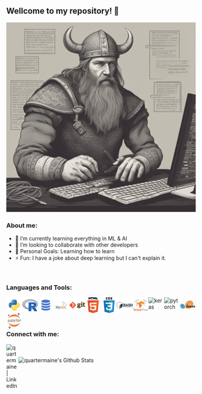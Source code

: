 ## Wellcome to my repository! 👋
![Output File 1](images/output_file_1.png)

### About me:
- 🌱 I’m currently learning everything in ML & AI 
- 👯 I’m looking to collaborate with other developers
- 🥅 Personal Goals: Learning how to learn
- ⚡ Fun: I have a joke about deep learning but I can't explain it. 
<br />

### Languages and Tools:
<!-- Python -->
[<img align="left" alt="Python" width="42px" src="https://raw.githubusercontent.com/github/explore/80688e429a7d4ef2fca1e82350fe8e3517d3494d/topics/python/python.png" />][python]
<!-- R -->
[<img align="left" alt="R" width="42px" src="https://raw.githubusercontent.com/github/explore/80688e429a7d4ef2fca1e82350fe8e3517d3494d/topics/r/r.png" />][R]
<!-- SQL -->
[<img align="left" alt="SQL" width="42px" src="https://raw.githubusercontent.com/github/explore/80688e429a7d4ef2fca1e82350fe8e3517d3494d/topics/sql/sql.png" />][sql]
<!-- MySQL -->
[<img align="left" alt="MySQL" width="42px" src="https://raw.githubusercontent.com/github/explore/80688e429a7d4ef2fca1e82350fe8e3517d3494d/topics/mysql/mysql.png" />][mysql]
<!-- MongoDB -->
<!-- [<img align="left" alt="MongoDB" width="42px" src="https://raw.githubusercontent.com/github/explore/80688e429a7d4ef2fca1e82350fe8e3517d3494d/topics/mongodb/mongodb.png" />][mongodb] -->
<!-- Git -->
[<img align="left" alt="Git" width="42px" src="https://raw.githubusercontent.com/github/explore/80688e429a7d4ef2fca1e82350fe8e3517d3494d/topics/git/git.png" />][git]
<!-- GitHub -->
<!-- [<img align="left" alt="GitHub" width="42px" src="https://raw.githubusercontent.com/github/explore/78df643247d429f6cc873026c0622819ad797942/topics/github/github.png" />][github] -->
<!-- HTML5 -->
[<img align="left" alt="HTML5" width="42px" src="https://raw.githubusercontent.com/github/explore/80688e429a7d4ef2fca1e82350fe8e3517d3494d/topics/html/html.png" />][html5]
<!-- CSS3 -->
[<img align="left" alt="CSS3" width="42px" src="https://raw.githubusercontent.com/github/explore/80688e429a7d4ef2fca1e82350fe8e3517d3494d/topics/css/css.png" />][css3]
<!-- bash -->
[<img align="left" alt="terminal" width="42px" src="https://raw.githubusercontent.com/github/explore/80688e429a7d4ef2fca1e82350fe8e3517d3494d/topics/bash/bash.png" />][bash]
<!-- tensorflow -->
[<img align="left" alt="tensorflow" width="42px" src="https://raw.githubusercontent.com/github/explore/80688e429a7d4ef2fca1e82350fe8e3517d3494d/topics/tensorflow/tensorflow.png" />][tensorflow]
<!-- keras -->
[<img align="left" alt="keras" width="42px" src="https://camo.githubusercontent.com/0d08dc4f9466d347e8d28a951ea51e3430c6f92c/68747470733a2f2f73332e616d617a6f6e6177732e636f6d2f6b657261732e696f2f696d672f6b657261732d6c6f676f2d323031382d6c617267652d313230302e706e67" />][keras]
<!-- Pytorch -->
[<img align="left" alt="pytorch" width="42px" src="https://avatars.githubusercontent.com/u/21003710?s=200&v=4" />][pytorch]
<!-- scikit-learn -->
[<img align="left" alt="scikit-learn" width="42px" src="https://raw.githubusercontent.com/github/explore/80688e429a7d4ef2fca1e82350fe8e3517d3494d/topics/scikit-learn/scikit-learn.png" />][scikit-learn]
<!-- H2o -->
<!-- [<img align="left" alt="H2o.ai" width="42px" src="https://raw.githubusercontent.com/h2oai/tutorials/master/.github/h2o-ai-logo-plain.png" />][h2o] -->
<!-- Jupyter Notebook -->
[<img align="left" alt="Jupyter Notebook" width="42px" src="https://raw.githubusercontent.com/github/explore/80688e429a7d4ef2fca1e82350fe8e3517d3494d/topics/jupyter-notebook/jupyter-notebook.png" />][Jupyter Notebook]
<br />
<!-- laguage/skill -->
<!-- language/skill -->
<!-- language/skill -->
<!-- language/skill -->
<br />
<br />

### Connect with me:
[<img align="left" alt="quartermaine | LinkedIn" width="32px" src="https://cdn.jsdelivr.net/npm/simple-icons@v3/icons/linkedin.svg" />][linkedin]
<br />
<br />
<img align="left" alt="quartermaine's Github Stats" src="https://github-readme-stats.vercel.app/api?username=quartermaine&show_icons=true&hide_border=true&title_color=ffffff&icon_color=bb2acf&text_color=daf7dc&bg_color=151515" />


[img]: https://som.yale.edu/sites/default/files/event-image.jpg
[linkedin]: https://www.linkedin.com/in/andreas-christopoulos-charitos-63382268/
[python]: https://www.python.org/
[R]: https://www.r-project.org/
[sql]: https://en.wikipedia.org/wiki/SQL
[mysql]: https://www.mysql.com/
<!-- [mongodb]: https://www.mongodb.com/ -->
[git]: https://git-scm.com/
<!-- [github]: https://github.com/ -->
[html5]: https://en.wikipedia.org/wiki/HTML5
[css3]: https://www.w3.org/Style/CSS/Overview.en.html
[bash]: https://www.gnu.org/software/bash/
[tensorflow]: https://www.tensorflow.org/
[keras]: https://keras.io/
[scikit-learn]: https://scikit-learn.org/stable/
<!-- [h2o]: https://training.h2o.ai/ -->
[Jupyter Notebook]: https://github.com/jupyter/notebook
[pytorch]: https://pytorch.org/



